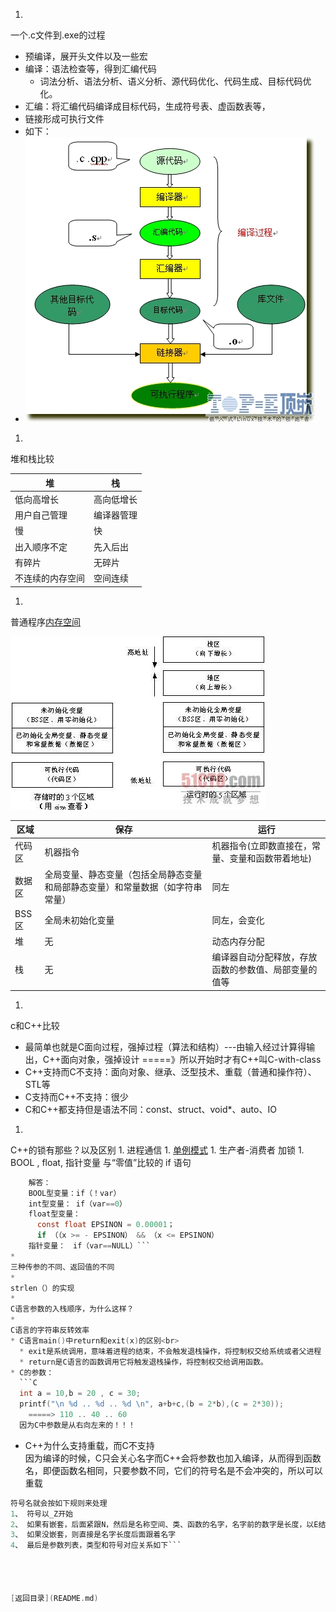 1. 
一个.c文件到.exe的过程
  * 预编译，展开头文件以及一些宏
  * 编译：语法检查等，得到汇编代码
      * 词法分析、语法分析、语义分析、源代码优化、代码生成、目标代码优化。
  * 汇编：将汇编代码编译成目标代码，生成符号表、虚函数表等，
  * 链接形成可执行文件
  * 如下：
  *   ![](../0_1308039570cC2l.gif)
1. 
堆和栈比较

| 堆 | 栈 |
| -- | -- |
| 低向高增长 | 高向低增长 |
| 用户自己管理 | 编译器管理 |
| 慢 | 快 |
| 出入顺序不定 | 先入后出 |
| 有碎片 | 无碎片 |
| 不连续的内存空间 | 空间连续 |
1.
 普通程序[内存空间](http://blog.csdn.net/youoran/article/details/10990815)

![](../2059580.jpg)

| 区域 | 保存 | 运行 |
| -- | -- | -- |
| 代码区 | 机器指令 | 机器指令(立即数直接在，常量、变量和函数带着地址) |
| 数据区 | 全局变量、静态变量（包括全局静态变量和局部静态变量）和常量数据（如字符串常量） | 同左 |
| BSS区 | 全局未初始化变量 | 同左，会变化 |
| 堆 | 无 | 动态内存分配 |
| 栈 | 无 | 编译器自动分配释放，存放函数的参数值、局部变量的值等 |


1. 
c和C++比较
  * 最简单也就是C面向过程，强掉过程（算法和结构）---由输入经过计算得输出，C++面向对象，强掉设计 =====》所以开始时才有C++叫C-with-class
  * C++支持而C不支持：面向对象、继承、泛型技术、重载（普通和操作符）、STL等
  * C支持而C++不支持：很少
  * C和C++都支持但是语法不同：const、struct、void*、auto、IO
1. 
C++的锁有那些？以及区别
1. 
进程通信
1. 
[单例模式](../C++/singleton.md)
1. 
生产者-消费者  加锁
1. 
BOOL , float, 指针变量 与“零值”比较的 if 语句
```C
    解答：
    BOOL型变量：if（！var）
    int型变量： if（var==0）
    float型变量：
      const float EPSINON = 0.00001；
      if （（x >= - EPSINON） && （x <= EPSINON）
    指针变量：　if（var==NULL）```
* 
三种传参的不同、返回值的不同
* 
strlen（）的实现
* 
C语言参数的入栈顺序，为什么这样？
* 
C语言的字符串反转效率
* C语言main()中return和exit(x)的区别<br>
  * exit是系统调用，意味着进程的结束，不会触发退栈操作，将控制权交给系统或者父进程
  * return是C语言的函数调用它将触发退栈操作，将控制权交给调用函数。
* C的参数：
  ```C
  int a = 10,b = 20 , c = 30;
  printf("\n %d .. %d .. %d \n", a+b+c,(b = 2*b),(c = 2*30));
    =====> 110 .. 40 .. 60
  因为C中参数是从右向左来的！！！ 
  ```
* C++为什么支持重载，而C不支持<br>
  因为编译的时候，C只会关心名字而C++会将参数也加入编译，从而得到函数名，即便函数名相同，只要参数不同，它们的符号名是不会冲突的，所以可以重载
```C  
符号名就会按如下规则来处理
1、 符号以_Z开始
2、 如果有嵌套，后面紧跟N，然后是名称空间、类、函数的名字，名字前的数字是长度，以E结尾
3、 如果没嵌套，则直接是名字长度后面跟着名字
4、 最后是参数列表，类型和符号对应关系如下```




[返回目录](README.md)